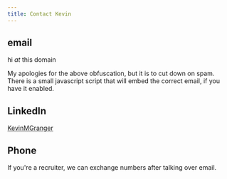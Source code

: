 ```yaml
---
title: Contact Kevin
---
```


<h2>email</h2>
<p id="email"><noscript>hi <em>at</em> this domain</noscript></p>
<noscript><p>My apologies for the above obfuscation, but it is to cut down on spam.  There is a small javascript script that will embed the correct email, if you have it enabled.</p></noscript>

## LinkedIn
[KevinMGranger](https://www.linkedin.com/in/kevinmgranger)

## Phone
If you're a recruiter, we can exchange numbers after talking over email.

<script>
var k = "hi", m = "kmg", g = "fyi";
var email = k + "@" + m + "." + g;
document.getElementById("email").innerHTML = '<a href="mailto:' + email + '">' + email + '</a>';
</script>
